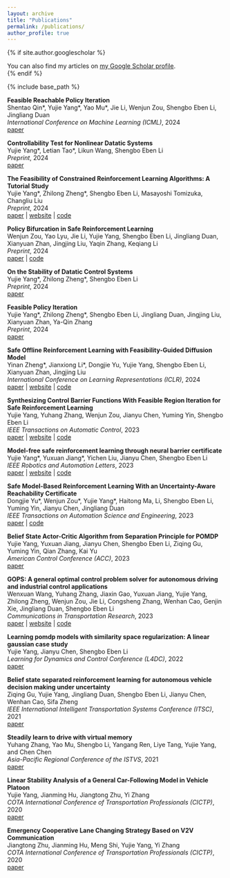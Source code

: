 ```yaml
---
layout: archive
title: "Publications"
permalink: /publications/
author_profile: true
---
```


{% if site.author.googlescholar %}
  <div class="wordwrap">You can also find my articles on <a href="{{site.author.googlescholar}}">my Google Scholar profile</a>.</div>
{% endif %}

{% include base_path %}

<!--
{% for post in site.publications reversed %}
  {% include archive-single.html %}
{% endfor %}
-->

**Feasible Reachable Policy Iteration**\
Shentao Qin\*, Yujie Yang\*, Yao Mu\*, Jie Li, Wenjun Zou, Shengbo Eben Li, Jingliang Duan\
*International Conference on Machine Learning (ICML)*, 2024\
[paper](https://openreview.net/forum?id=ks8qSwkkuZ)

**Controllability Test for Nonlinear Datatic Systems**\
Yujie Yang\*, Letian Tao\*, Likun Wang, Shengbo Eben Li\
*Preprint*, 2024\
[paper](https://arxiv.org/abs/2405.09317)

**The Feasibility of Constrained Reinforcement Learning Algorithms: A Tutorial Study**\
Yujie Yang\*, Zhilong Zheng\*, Shengbo Eben Li, Masayoshi Tomizuka, Changliu Liu\
*Preprint*, 2024\
[paper](https://arxiv.org/abs/2404.10064) |
[website](https://yangyujie-jack.github.io/Feasibility-Tutorial/) |
[code](https://github.com/yangyujie-jack/Feasibility-Tutorial)

**Policy Bifurcation in Safe Reinforcement Learning**\
Wenjun Zou, Yao Lyu, Jie Li, Yujie Yang, Shengbo Eben Li, Jingliang Duan, Xianyuan Zhan, Jingjing Liu, Yaqin Zhang, Keqiang Li\
*Preprint*, 2024\
[paper](https://arxiv.org/abs/2403.12847) |
[code](https://github.com/THUzouwenjun/MUPO)

**On the Stability of Datatic Control Systems**\
Yujie Yang\*, Zhilong Zheng\*, Shengbo Eben Li\
*Preprint*, 2024\
[paper](https://arxiv.org/abs/2401.16793)

**Feasible Policy Iteration**\
Yujie Yang\*, Zhilong Zheng\*, Shengbo Eben Li, Jingliang Duan, Jingjing Liu, Xianyuan Zhan, Ya-Qin Zhang\
*Preprint*, 2024\
[paper](https://arxiv.org/abs/2304.08845)

**Safe Offline Reinforcement Learning with Feasibility-Guided Diffusion Model**\
Yinan Zheng\*, Jianxiong Li\*, Dongjie Yu, Yujie Yang, Shengbo Eben Li, Xianyuan Zhan, Jingjing Liu\
*International Conference on Learning Representations (ICLR)*, 2024\
[paper](https://arxiv.org/abs/2401.10700) |
[website](https://zhengyinan-air.github.io/FISOR/) |
[code](https://github.com/ZhengYinan-AIR/FISOR)

**Synthesizing Control Barrier Functions With Feasible Region Iteration for Safe Reinforcement Learning**\
Yujie Yang, Yuhang Zhang, Wenjun Zou, Jianyu Chen, Yuming Yin, Shengbo Eben Li\
*IEEE Transactions on Automatic Control*, 2023\
[paper](https://ieeexplore.ieee.org/document/10328440) |
[website](https://yangyujie-jack.github.io/Feasible-Region-Iteration/) |
[code](https://github.com/yangyujie-jack/Feasible-Region-Iteration)

**Model-free safe reinforcement learning through neural barrier certificate**\
Yujie Yang\*, Yuxuan Jiang\*, Yichen Liu, Jianyu Chen, Shengbo Eben Li\
*IEEE Robotics and Automation Letters*, 2023\
[paper](https://ieeexplore.ieee.org/document/10023989) |
[website](https://jjyyxx.github.io/srlnbc/) |
[code](https://github.com/jjyyxx/srlnbc)

**Safe Model-Based Reinforcement Learning With an Uncertainty-Aware Reachability Certificate**\
Dongjie Yu\*, Wenjun Zou\*, Yujie Yang\*, Haitong Ma, Li, Shengbo Eben Li, Yuming Yin, Jianyu Chen, Jingliang Duan\
*IEEE Transactions on Automation Science and Engineering*, 2023\
[paper](https://ieeexplore.ieee.org/document/10329343) |
[code](https://github.com/ManUtdMoon/Distributional-Reachability-Policy-Optimization)

**Belief State Actor-Critic Algorithm from Separation Principle for POMDP**\
Yujie Yang, Yuxuan Jiang, Jianyu Chen, Shengbo Eben Li, Ziqing Gu, Yuming Yin, Qian Zhang, Kai Yu\
*American Control Conference (ACC)*, 2023\
[paper](https://ieeexplore.ieee.org/document/10155792)

**GOPS: A general optimal control problem solver for autonomous driving and industrial control applications**\
Wenxuan Wang, Yuhang Zhang, Jiaxin Gao, Yuxuan Jiang, Yujie Yang, Zhilong Zheng, Wenjun Zou, Jie Li, Congsheng Zhang, Wenhan Cao, Genjin Xie, Jingliang Duan, Shengbo Eben Li\
*Communications in Transportation Research*, 2023\
[paper](https://www.sciencedirect.com/science/article/pii/S2772424723000070) |
[website](https://gops.readthedocs.io/) |
[code](https://github.com/Intelligent-Driving-Laboratory/GOPS)

**Learning pomdp models with similarity space regularization: A linear gaussian case study**\
Yujie Yang, Jianyu Chen, Shengbo Eben Li\
*Learning for Dynamics and Control Conference (L4DC)*, 2022\
[paper](https://proceedings.mlr.press/v168/yang22a.html)

**Belief state separated reinforcement learning for autonomous vehicle decision making under uncertainty**\
Ziqing Gu, Yujie Yang, Jingliang Duan, Shengbo Eben Li, Jianyu Chen, Wenhan Cao, Sifa Zheng\
*IEEE International Intelligent Transportation Systems Conference (ITSC)*, 2021\
[paper](https://ieeexplore.ieee.org/document/9564576)

**Steadily learn to drive with virtual memory**\
Yuhang Zhang, Yao Mu, Shengbo Li, Yangang Ren, Liye Tang, Yujie Yang, and Chen Chen\
*Asia-Pacific Regional Conference of the ISTVS*, 2021\
[paper](https://arxiv.org/abs/2102.08072)

**Linear Stability Analysis of a General Car-Following Model in Vehicle Platoon**\
Yujie Yang, Jianming Hu, Jiangtong Zhu, Yi Zhang\
*COTA International Conference of Transportation Professionals (CICTP)*, 2020\
[paper](https://ascelibrary.org/doi/10.1061/9780784482933.066)

**Emergency Cooperative Lane Changing Strategy Based on V2V Communication**\
Jiangtong Zhu, Jianming Hu, Meng Shi, Yujie Yang, Yi Zhang\
*COTA International Conference of Transportation Professionals (CICTP)*, 2020\
[paper](https://ascelibrary.org/doi/10.1061/9780784483053.044)
